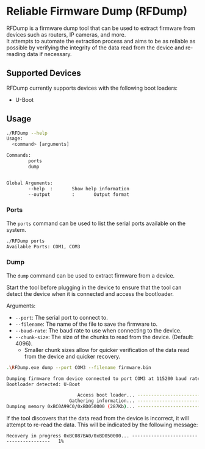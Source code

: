 # Reliable Firmware Dump (RFDump)

RFDump is a firmware dump tool that can be used to extract firmware from devices such as routers, IP cameras, and more.  
It attempts to automate the extraction process and aims to be as reliable as possible by verifying the integrity of the data read from the device and re-reading data if necessary.

## Supported Devices

RFDump currently supports devices with the following boot loaders:

- U-Boot

## Usage

```bash
./RFDump --help
Usage:
  <command> [arguments]

Commands:
        ports
        dump


Global Arguments:
        --help  :       Show help information
        --output        :       Output format
```

### Ports

The `ports` command can be used to list the serial ports available on the system.

```bash
./RFDump ports
Available Ports: COM1, COM3
```

### Dump

The `dump` command can be used to extract firmware from a device.

Start the tool before plugging in the device to ensure that the tool can detect the device when it is connected and access the bootloader.

Arguments:

- `--port`: The serial port to connect to.
- `--filename`: The name of the file to save the firmware to.
- `--baud-rate`: The baud rate to use when connecting to the device.
- `--chunk-size`: The size of the chunks to read from the device. (Default: 4096).   
  - Smaller chunk sizes allow for quicker verification of the data read from the device and quicker recovery.  

```bash
.\RFDump.exe dump --port COM3 --filename firmware.bin

Dumping firmware from device connected to port COM3 at 115200 baud rate to firmware.bin with a chunk size of 4096 bytes
Bootloader detected: U-Boot

                          Access boot loader... ---------------------------------------- 100%
                       Gathering information... ---------------------------------------- 100%
Dumping memory 0xBC0A99C0/0xBD050000 (287Kb)... ----------------------------------------   2%
```

If the tool discovers that the data read from the device is incorrect, it will attempt to re-read the data. This will be indicated by the following message:

```text
Recovery in progress 0xBC087BA0/0xBD050000... ----------------------------------------   1%
``` 